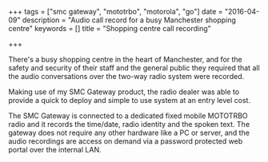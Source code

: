 +++
tags = ["smc gateway", "mototrbo", "motorola", "go"]
date = "2016-04-09"
description = "Audio call record for a busy Manchester shopping centre"
keywords = []
title = "Shopping centre call recording"

+++

There's a busy shopping centre in the heart of Manchester, and for the safety and security of their staff and the
general public they required that all the audio conversations over the two-way radio system were recorded.
<!--more-->

Making use of my SMC Gateway product, the radio dealer was able to provide a quick to deploy and simple to use system
at an entry level cost.

The SMC Gateway is connected to a dedicated fixed mobile MOTOTRBO radio and it records the time/date, radio identity and
the spoken text. The gateway does not require any other hardware like a PC or server, and the audio recordings
are access on demand via a password protected web portal over the internal LAN.
